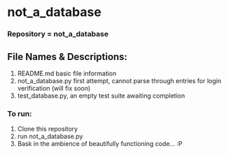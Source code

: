 # not_a_database

### Repository = not_a_database

## File Names & Descriptions:

  1. README.md basic file information
  2. not_a_database.py first attempt, cannot parse through entries for login verification (will fix soon)
  3. test_database.py, an empty test suite awaiting completion

### To run:

  1. Clone this repository
  2. run not_a_database.py
  3. Bask in the ambience of beautifully functioning code... :P
